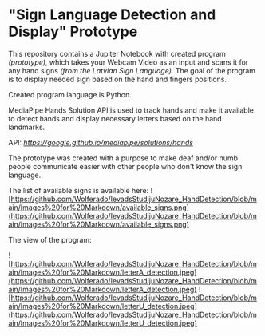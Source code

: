 # "Sign Language Detection and Display" Prototype

This repository contains a Jupiter Notebook with created program _(prototype)_, which takes your Webcam Video as an input and scans it for any hand signs _(from the Latvian Sign Language)_. The goal of the program is to display needed sign based on the hand and fingers positions.

Created program language is Python.

MediaPipe Hands Solution API is used to track hands and make it available to detect hands and display necessary letters based on the hand landmarks.

API: _https://google.github.io/mediapipe/solutions/hands_

The prototype was created with a purpose to make deaf and/or numb people communicate easier with other people who don't know the sign language.

The list of available signs is available here: ![https://github.com/Wolferado/IevadsStudijuNozare_HandDetection/blob/main/Images%20for%20Markdown/available_signs.png](https://github.com/Wolferado/IevadsStudijuNozare_HandDetection/blob/main/Images%20for%20Markdown/available_signs.png)

The view of the program:

![https://github.com/Wolferado/IevadsStudijuNozare_HandDetection/blob/main/Images%20for%20Markdown/letterA_detection.jpeg](https://github.com/Wolferado/IevadsStudijuNozare_HandDetection/blob/main/Images%20for%20Markdown/letterA_detection.jpeg)
![https://github.com/Wolferado/IevadsStudijuNozare_HandDetection/blob/main/Images%20for%20Markdown/letterU_detection.jpeg](https://github.com/Wolferado/IevadsStudijuNozare_HandDetection/blob/main/Images%20for%20Markdown/letterU_detection.jpeg)
